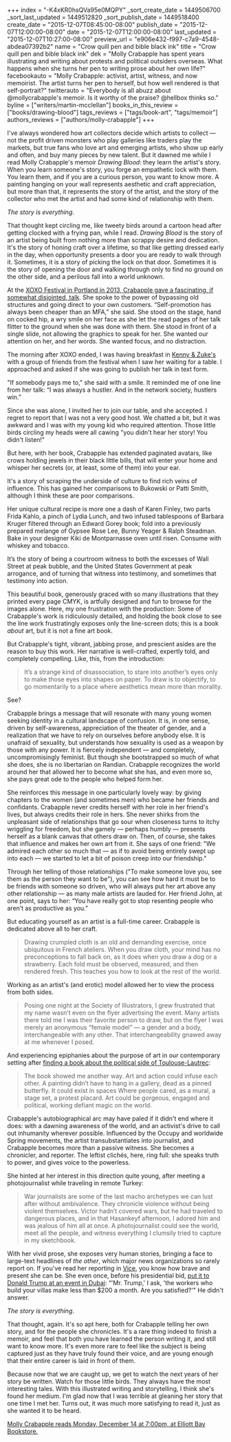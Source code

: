 +++
index = "-K4xKR0hsQVa95e0MQPY"
_sort_create_date = 1449506700
_sort_last_updated = 1449512820
_sort_publish_date = 1449518400
create_date = "2015-12-07T08:45:00-08:00"
publish_date = "2015-12-07T12:00:00-08:00"
date = "2015-12-07T12:00:00-08:00"
last_updated = "2015-12-07T10:27:00-08:00"
preview_url = "e906e432-f997-c7a9-4548-abdea07392b2"
name = "Crow quill pen and bible black ink"
title = "Crow quill pen and bible black ink"
dek = "Molly Crabapple has spent years illustrating and writing about protests and political outsiders overseas. What happens when she turns her pen to writing prose about her own life?"
facebookauto = "Molly Crabapple: activist, artist, witness, and now memoirist. The artist turns her pen to herself, but how well rendered is that self-portrait?"
twitterauto = "Everybody is all abuzz about @mollycrabapple's memoir. Is it worthy of the praise? @hellbox thinks so."
byline = ["writers/martin-mcclellan"]
books_in_this_review = ["books/drawing-blood"]
tags_reviews = ["tags/book-art", "tags/memoir"]
authors_reviews = ["authors/molly-crabapple"]
+++

I've always wondered how art collectors decide which artists to collect &mdash; not the profit driven monsters who play galleries like traders play the markets, but true fans who love art and emerging artists, who show up early and often, and buy many pieces by new talent. But it dawned me while I read Molly Crabapple's memoir _Drawing Blood_: they learn the artist's story. When you learn someone's story, you forge an empathetic lock with them. You learn them, and if you are a curious person, you want to know more. A painting hanging on your wall represents aesthetic and craft appreciation, but more than that, it represents the story of the artist, and the story of the collector who met the artist and had some kind of relationship with them. 

_The story is everything_. 

That thought kept circling me, like tweety birds around a cartoon head after getting clocked with a frying pan, while I read. _Drawing Blood_ is the story of an artist being built from nothing more than scrappy desire and dedication. It's the story of honing craft over a lifetime, so that like getting dressed early in the day, when opportunity presents a door you are ready to walk through it. Sometimes, it is a story of picking the lock on that door. Sometimes it is the story of opening the door and walking through only to find no ground on the other side, and a perilous fall into a world unknown.

<div class="break"></div>

At the [XOXO Festival in Portland in 2013, Crabapple gave a fascinating, if somewhat disjointed, talk](https://www.youtube.com/watch?v=aWWgxV14N2U). She spoke to the power of bypassing old structures and going direct to your own customers. “Self-promotion has always been cheaper than an MFA," she said. She stood on the stage, hand on cocked hip, a wry smile on her face as she let the read pages of her talk flitter to the ground when she was done with them. She stood in front of a single slide, not allowing the graphics to speak for her. She wanted our attention on her, and her words. She wanted focus, and no distraction.

The morning after XOXO ended, I was having breakfast in [Kenny & Zuke's](http://www.kennyandzukes.com/delicatessen/) with a group of friends from the festival when I saw her waiting for a table. I approached and asked if she was going to publish her talk in text form. 

"If somebody pays me to," she said with a smile. It reminded me of one line from her talk: “I was always a hustler. And in the network society, hustlers win.”

Since she was alone, I invited her to join our table, and she accepted. I regret to report that I was not a very good host. We chatted a bit, but it was awkward and I was with my young kid who required attention. Those little birds circling my heads were all cawing "you didn't hear her story! You didn't listen!"

<div class="break"></div>

But here, with her book, Crabapple has extended paginated avatars, like crows holding jewels in their black little bills, that will enter your home and whisper her secrets (or, at least, some of them) into your ear.

It's a story of scraping the underside of culture to find rich veins of influence. This has gained her comparisons to Bukowski or Patti Smith, although I think these are poor comparisons. 

Her unique cultural recipe is more one a dash of Karen Finley, two parts Frida Kahlo, a pinch of Lydia Lunch, and two infused tablespoons of Barbara Kruger filtered through an Edward Gorey book; fold into a previously prepared melange of Gypsee Rose Lee, Bunny Yeager & Ralph Steadman. Bake in your designer Kiki de Montparnasse oven until risen. Consume with whiskey and tobacco.

It’s the story of being a courtroom witness to both the excesses of Wall Street at peak bubble, and the United States Government at peak arrogance, and of turning that witness into testimony, and sometimes that testimony into action. 

This beautiful book, generously graced with so many illustrations that they printed every page CMYK, is artfully designed and fun to browse for the images alone. Here, my one frustration with the production: Some of Crabapple's work is ridiculously detailed, and holding the book close to see the line work frustratingly exposes only the line-screen dots; this is a book _about_ art, but it is not a fine art book. 

But Crabapple's tight, vibrant, jabbing prose, and prescient asides are the reason to buy this work. Her narrative is well-crafted, expertly told, and  completely compelling. Like, this, from the introduction:

<blockquote>
It’s a strange kind of disassociation, to stare into another’s eyes only to make those eyes into shapes on paper. To draw is to objectify, to go momentarily to a place where aesthetics mean more than morality.  
</blockquote>

See?

<div class="break"></div>

Crabapple brings a message that will resonate with many young women seeking identity in a cultural landscape of confusion. It is, in one sense, driven by self-awareness, appreciation of the theater of gender, and a realization that we have to rely on ourselves before anybody else. It is unafraid of sexuality, but understands how sexuality is used as a weapon by those with any power. It is fiercely independent &mdash; and completely, uncompromisingly feminist. But though she bootstrapped so much of what she does, she is no libertarian on Randian. Crabapple recognizes the world around her that allowed her to become what she has, and even more so, she pays great ode to the people who helped form her.

She reinforces this message in one particularly lovely way: by giving chapters to the women (and sometimes men) who became her friends and confidants. Crabapple never credits herself with her role in her friend's lives, but always credits their role in hers. She never shirks from the unpleasant side of relationships that go sour when closeness turns to itchy wriggling for freedom, but she gamely — perhaps humbly — presents herself as a blank canvas that others draw on. Then, of course, she takes that influence and makes her own art from it. She says of one friend: "We admired each other so much that — as if to avoid being entirely swept up into each — we started to let a bit of poison creep into our friendship." 

Through her telling of those relationships ("To make someone love you, see them as the person they want to be"), you can see how hard it must be to be friends with someone so driven, who will always put her art above any other relationship — as many male artists are lauded for. Her friend John, at one point, says to her: “You have really got to stop resenting people who aren’t as productive as you.”

But educating yourself as an artist is a full-time career. Crabapple is dedicated above all to her craft.

<blockquote>
Drawing crumpled cloth is an old and demanding exercise, once ubiquitous in French ateliers. When you draw cloth, your mind has no preconceptions to fall back on, as it does when you draw a dog or a strawberry. Each fold must be observed, measured, and then rendered fresh. This teaches you how to look at the rest of the world.
</blockquote>

Working as an artist's (and erotic) model allowed her to view the process from both sides. 

<blockquote>
Posing one night at the Society of Illustrators, I grew frustrated that my name wasn’t even on the flyer advertising the event. Many artists there told me I was their favorite person to draw, but on the flyer I was merely an anonymous “female model” &mdash; a gender and a body, interchangeable with any other. That interchangeability gnawed away at me whenever I posed.
</blockquote>

And experiencing epiphanies about the purpose of art in our contemporary setting after [finding a book about the political side of Toulouse-Lautrec](http://amzn.to/1LXGR5Y):

<blockquote>
The book showed me another way. Art and action could infuse each other. A painting didn’t have to hang in a gallery, dead as a pinned butterfly. It could exist in spaces Where people cared, as a mural, a stage set, a protest placard. Art could be gorgeous, engaged and political, working defiant magic on the world.
</blockquote>

<div class="break"></div>

Crabapple's autobiographical arc may have paled if it didn't end where it does: with a dawning awareness of the world, and an activist's drive to call out inhumanity wherever possible. Influenced by the Occupy and worldwide Spring movements, the artist transubstantiates into journalist, and Crabapple becomes more than a passive witness. She becomes a chronicler, and reporter. The leftist clichés, here, ring full: she speaks truth to power, and gives voice to the powerless.

She hinted at her interest in this direction quite young, after meeting a photojournalist while traveling in remote Turkey:

<blockquote>
War journalists are some of the last macho archetypes we can lust after without ambivalence. They chronicle violence without being violent themselves. Victor hadn’t covered wars, but he had traveled to dangerous places, and in that Hasankeyf afternoon, I adored him and was jealous of him all at once. A photojournalist could see the world, meet all the people, and witness everything I clumsily tried to capture in my sketchbook.
</blockquote> 

With her vivid prose, she exposes very human stories, bringing a face to large-text headlines of _the other_, which major news organizations so rarely report on. If you've read her reporting in [Vice](http://www.vice.com/author/Molly-Crabapple), you know how brave and present she can be. She even once, before his presidential bid, [put it to Donald Trump at an event in Dubai](http://www.vice.com/read/i-confronted-donald-trump-in-dubai): “'Mr. Trump,' I ask, 'the workers who build your villas make less than $200 a month. Are you satisfied?'" He didn't answer. 

<div class="break"></div>

_The story is everything_.

That thought, again. It's so apt here, both for Crabapple telling her own story, and for the people she chronicles. It's a rare thing indeed to finish a memoir, and feel that both you have learned the person writing it, and still want to know more. It's even more rare to feel like the subject is being captured just as they have truly found their voice, and are young enough that their entire career is laid in front of them. 

Because now that we are caught up, we get to watch the next years of her story be written. Watch for those little birds. They always have the most interesting tales. With this illustrated writing and storytelling, I think she's found her medium. I'm glad now that I was terrible at gleaning her story that one time I met her. Turns out, it was much more satisfying to read it, just as she wanted it to be heard.

<p class="footer">
<a href="http://www.elliottbaybook.com/event/molly-crabapple">Molly Crabapple reads Monday, December 14 at 7:00pm, at Elliott Bay Bookstore.</a>
</p>